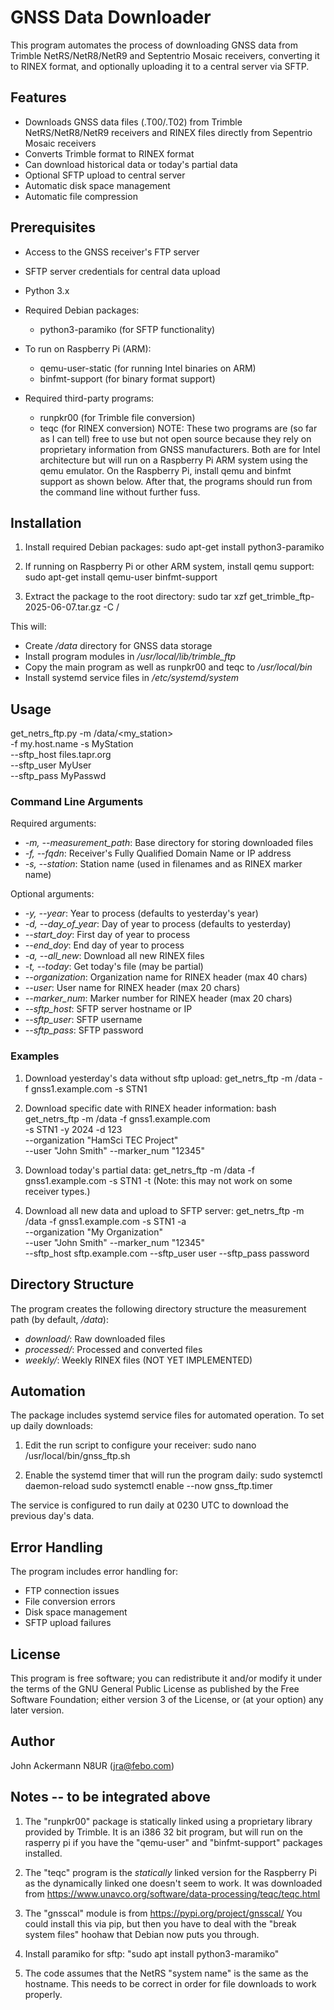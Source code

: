 # GNSS Data Downloader

This program automates the process of downloading GNSS data from Trimble
NetRS/NetR8/NetR9 and Septentrio Mosaic receivers, converting it to 
RINEX format, and optionally uploading it to a central server via SFTP.

## Features

- Downloads GNSS data files (.T00/.T02) from Trimble NetRS/NetR8/NetR9
  receivers and RINEX files directly from Sepentrio Mosaic receivers
- Converts Trimble format to RINEX format
- Can download historical data or today's partial data
- Optional SFTP upload to central server
- Automatic disk space management
- Automatic file compression

## Prerequisites

- Access to the GNSS receiver's FTP server
- SFTP server credentials for central data upload

- Python 3.x
- Required Debian packages:
  - python3-paramiko (for SFTP functionality)
- To run on Raspberry Pi (ARM):
  - qemu-user-static (for running Intel binaries on ARM)
  - binfmt-support (for binary format support)

- Required third-party programs:
  - runpkr00 (for Trimble file conversion)
  - teqc (for RINEX conversion) 
NOTE:  These two programs are (so far as I can tell) free to use 
but not open source because they rely on proprietary information from 
GNSS manufacturers.  Both are for Intel architecture but will run 
on a Raspberry Pi ARM system using the qemu emulator.  On the
Raspberry Pi, install qemu and binfmt support as shown below.  After 
that, the programs should run from the command line without further fuss.

## Installation

1. Install required Debian packages:
sudo apt-get install python3-paramiko

2. If running on Raspberry Pi or other ARM system, install qemu support:
sudo apt-get install qemu-user binfmt-support

3. Extract the package to the root directory: 
sudo tar xzf get_trimble_ftp-2025-06-07.tar.gz -C / 

This will:
- Create */data* directory for GNSS data storage
- Install program modules in */usr/local/lib/trimble_ftp*
- Copy the main program as well as runpkr00 and teqc to */usr/local/bin*
- Install systemd service files in */etc/systemd/system*

## Usage

get_netrs_ftp.py -m /data/<my_station> \
    -f my.host.name -s MyStation \
    --sftp_host files.tapr.org \
    --sftp_user MyUser \
    --sftp_pass MyPasswd

### Command Line Arguments

Required arguments:
- *-m, --measurement_path*: Base directory for storing downloaded files
- *-f, --fqdn*: Receiver's Fully Qualified Domain Name or IP address
- *-s, --station*: Station name (used in filenames and as RINEX marker name)

Optional arguments:
- *-y, --year*: Year to process (defaults to yesterday's year)
- *-d, --day_of_year*: Day of year to process (defaults to yesterday)
- *--start_doy*: First day of year to process
- *--end_doy*: End day of year to process
- *-a, --all_new*: Download all new RINEX files
- *-t, --today*: Get today's file (may be partial)
- *--organization*: Organization name for RINEX header (max 40 chars)
- *--user*: User name for RINEX header (max 20 chars)
- *--marker_num*: Marker number for RINEX header (max 20 chars)
- *--sftp_host*: SFTP server hostname or IP
- *--sftp_user*: SFTP username
- *--sftp_pass*: SFTP password

### Examples

1. Download yesterday's data without sftp upload:
get_netrs_ftp -m /data -f gnss1.example.com -s STN1

2. Download specific date with RINEX header information:
bash get_netrs_ftp -m /data -f gnss1.example.com \
    -s STN1 -y 2024 -d 123 \
    --organization "HamSci TEC Project" \
    --user "John Smith" --marker_num "12345"

3. Download today's partial data:
get_netrs_ftp -m /data -f gnss1.example.com -s STN1 -t
(Note: this may not work on some receiver types.)

4. Download all new data and upload to SFTP server:
get_netrs_ftp -m /data -f gnss1.example.com -s STN1 -a \
    --organization "My Organization" \
    --user "John Smith" --marker_num "12345" \
    --sftp_host sftp.example.com --sftp_user user --sftp_pass password

## Directory Structure

The program creates the following directory structure the
measurement path (by default, */data*):
- *download/*: Raw downloaded files
- *processed/*: Processed and converted files
- *weekly/*: Weekly RINEX files (NOT YET IMPLEMENTED)

## Automation

The package includes systemd service files for automated operation. To
set up daily downloads:

1. Edit the run script to configure your receiver:
sudo nano /usr/local/bin/gnss_ftp.sh

2. Enable the systemd timer that will run the program daily:
sudo systemctl daemon-reload
sudo systemctl enable --now gnss_ftp.timer

The service is configured to run daily at 0230 UTC to download the
previous day's data.

## Error Handling

The program includes error handling for:
- FTP connection issues
- File conversion errors
- Disk space management
- SFTP upload failures

## License

This program is free software; you can redistribute it and/or modify it
under the terms of the GNU General Public License as published by the
Free Software Foundation; either version 3 of the License, or (at your
option) any later version.

## Author

John Ackermann N8UR (jra@febo.com) 

## Notes -- to be integrated above
1.  The "runpkr00" package is statically linked using a proprietary library
provided by Trimble.  It is an i386 32 bit program, but will run on the
rasperry pi if you have the "qemu-user" and "binfmt-support" packages
installed.

2.  The "teqc" program is the *statically* linked version for the Raspberry
Pi as the dynamically linked one doesn't seem to work.  It was downloaded
from https://www.unavco.org/software/data-processing/teqc/teqc.html

3.  The "gnsscal" module is from https://pypi.org/project/gnsscal/
You could install this via pip, but then you have to deal with the "break
system files" hoohaw that Debian now puts you through.

4.  Install paramiko for sftp: "sudo apt install python3-maramiko"

5.  The code assumes that the NetRS "system name" is the same as the
hostname.  This needs to be correct in order for file downloads to work
properly.

